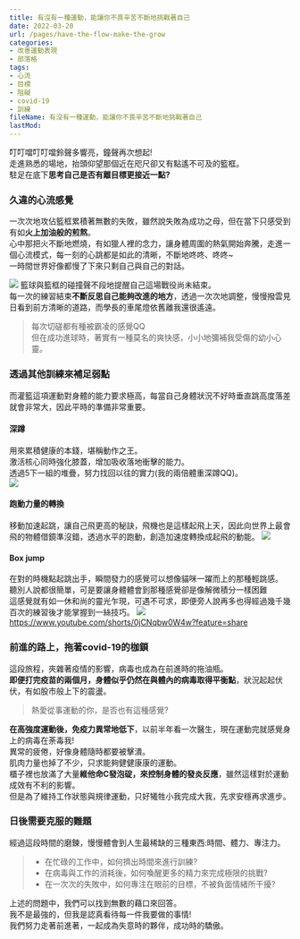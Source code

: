 ```yaml
---
title: 有沒有一種運動，能讓你不畏辛苦不斷地挑戰著自己
date: 2022-03-20
url: /pages/have-the-flow-make-the-grow
categories:
- 改善運動表現
- 部落格
tags:
- 心流
- 目標
- 阻礙
- covid-19
- 訓練
fileName: 有沒有一種運動，能讓你不畏辛苦不斷地挑戰著自己
lastMod: 
---
```

叮叮噹叮叮噹鈴聲多響亮，鐘聲再次想起!  
走進熟悉的場地，抬頭仰望那個近在咫尺卻又有點遙不可及的籃框。    
駐足在底下**思考自己是否有離目標更接近一點?**

### 久違的心流感覺

一次次地攻佔籃框累積著無數的失敗，雖然說失敗為成功之母，但在當下只感受到有如**火上加油般的煎熬**。    
心中那把火不斷地燃燒，有如獵人裡的念力，讓身體周圍的熱氣開始奔騰，走進一個心流模式，每一刻的心跳都是如此的清晰，不斷地咚咚、咚咚~  
一時間世界好像都慢了下來只剩自己與自己的對話。

![](https://cdn.jsdelivr.net/gh/xiang0805/blogimage/img/有沒有一種運動，能讓你不畏辛苦不斷地挑戰著自己-1.jpg)
籃球與籃框的碰撞聲不段地提醒自己這場戰役尚未結束。  
每一次的練習結束**不斷反思自己能夠改進的地方**，透過一次次地調整，慢慢撥雲見日看到前方清晰的道路，而學長的車尾燈依舊離我還很遙遠。  
> 每次切磋都有種被霸凌的感覺QQ  
> 但在成功進球時，著實有一種莫名的爽快感，小小地彌補我受傷的幼小心靈。

### 透過其他訓練來補足弱點

而灌籃這項運動對身體的能力要求極高，每當自己身體狀況不好時垂直跳高度落差就會非常大，因此平時的準備非常重要。

#### 深蹲

用來累積健康的本錢，堪稱動作之王。    
激活核心同時強化膝蓋，增加吸收落地衝擊的能力。    
透過5下一組的堆疊，努力找回以往的實力(我的兩倍體重深蹲QQ)。  
![](https://cdn.jsdelivr.net/gh/xiang0805/blogimage/img/有沒有一種運動，能讓你不畏辛苦不斷地挑戰著自己-2.jpg)

#### 跑動力量的轉換

移動加速起跳，讓自己飛更高的秘訣，飛機也是這樣起飛上天，因此向世界上最會飛的物體借鏡準沒錯，透過水平的跑動，創造加速度轉換成起飛的動能。
![](https://cdn.jsdelivr.net/gh/xiang0805/blogimage/img/有沒有一種運動，能讓你不畏辛苦不斷地挑戰著自己-3.jpg)

#### Box jump

在對的時機點起跳出手，瞬間發力的感覺可以想像貓咪一躍而上的那種輕跳感。  
聽別人說都很簡單，可是要讓身體體會到那種感覺卻是像解微積分一樣困難  
這感覺就有如一休和尚的靈光乍現，可遇不可求，即便旁人說再多也得經過幾千幾百次的練習後才能掌握到一絲技巧。
![](https://cdn.jsdelivr.net/gh/xiang0805/blogimage/img/有沒有一種運動，能讓你不畏辛苦不斷地挑戰著自己-4.jpg.jpeg)
https://www.youtube.com/shorts/0jCNqbw0W4w?feature=share

### 前進的路上，拖著covid-19的枷鎖

這段旅程，夾雜著疫情的影響，病毒也成為在前進時的拖油瓶。    
**即便打完疫苗的兩個月，身體似乎仍然在與體內的病毒取得平衡點**，狀況起起伏伏，有如股市般上下的震盪。  
> 熱愛從事運動的你，是否也有這種感覺?

**在高強度運動後，免疫力異常地低下**，以前半年看一次醫生，現在運動完就感覺身上的病毒在荼毒我!        
異常的疲倦，好像身體隨時都要被擊潰。    
肌肉力量也掉了不少，只求能夠健健康康的運動。  
櫃子裡也放滿了大量**維他命C發泡碇，來控制身體的發炎反應**，雖然這樣對於運動成效有不利的影響。  
但是為了維持工作狀態與規律運動，只好犧牲小我完成大我，先求安穩再求進步。

### 日後需要克服的難題

經過這段時間的磨鍊，慢慢體會到人生最稀缺的三種東西:時間、體力、專注力。

>* 在忙碌的工作中，如何擠出時間來進行訓練?  
>* 在病毒與工作的消耗後，如何喚醒更多的精力來完成極限的挑戰?  
>* 在一次次的失敗中，如何專注在眼前的目標，不被負面情緒所干擾?

上述的問題中，我們可以找到無數的藉口來回答。    
我不是最強的，但我是認真看待每一件我要做的事情!  
我們努力走著前進著，一起成為失意時的夥伴，成功時的驕傲。
